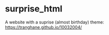 # surprise_html
A website with a suprise (almost birthday) theme: https://tranghane.github.io/10032004/   
 
 <!-- Deadline: 10/03/2004 --> 
 
 
 

  
 
 
 
    
    
 
 
 
 
 
 
 
 
